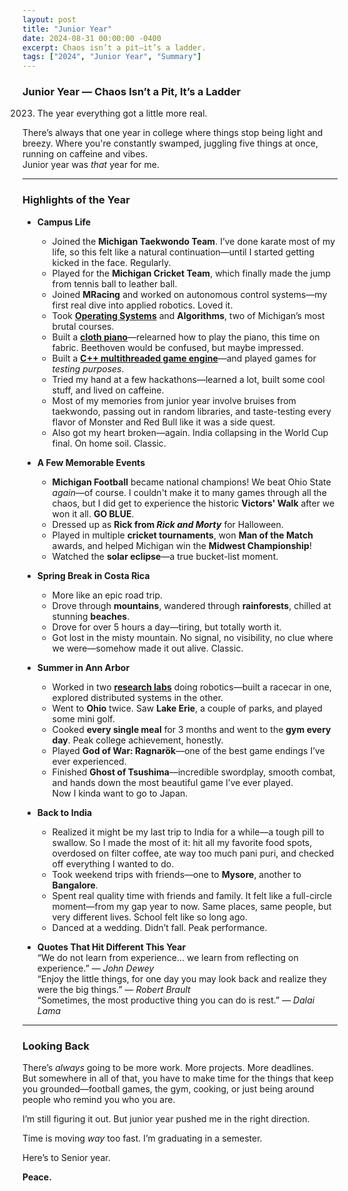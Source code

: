 ```yaml
---
layout: post
title: "Junior Year"
date: 2024-08-31 00:00:00 -0400
excerpt: Chaos isn’t a pit—it’s a ladder.
tags: ["2024", "Junior Year", "Summary"]
---
```


### Junior Year — Chaos Isn’t a Pit, It’s a Ladder

2023. The year everything got a little more real.

There’s always that one year in college where things stop being light and breezy. Where you're constantly swamped, juggling five things at once, running on caffeine and vibes.  
Junior year was *that* year for me.

---

### Highlights of the Year

- **Campus Life**  
  - Joined the **Michigan Taekwondo Team**. I’ve done karate most of my life, so this felt like a natural continuation—until I started getting kicked in the face. Regularly.  
  - Played for the **Michigan Cricket Team**, which finally made the jump from tennis ball to leather ball.  
  - Joined **MRacing** and worked on autonomous control systems—my first real dive into applied robotics. Loved it.  
  - Took [**Operating Systems**](https://porvesh.github.io/projects/2023-12-12-operating-systems/) and **Algorithms**, two of Michigan’s most brutal courses.  
  - Built a [**cloth piano**](https://porvesh.github.io/projects/2024-04-05-roll-roll-over-beethoven/)—relearned how to play the piano, this time on fabric. Beethoven would be confused, but maybe impressed.  
  - Built a [**C++ multithreaded game engine**](https://porvesh.github.io/projects/2024-05-05-enfield-engine/)—and played games for *testing purposes*.  
  - Tried my hand at a few hackathons—learned a lot, built some cool stuff, and lived on caffeine.  
  - Most of my memories from junior year involve bruises from taekwondo, passing out in random libraries, and taste-testing every flavor of Monster and Red Bull like it was a side quest.  
  - Also got my heart broken—again. India collapsing in the World Cup final. On home soil. Classic.

- **A Few Memorable Events**  
  - **Michigan Football** became national champions! We beat Ohio State *again*—of course. I couldn't make it to many games through all the chaos, but I did get to experience the historic **Victors' Walk** after we won it all. **GO BLUE**.  
  - Dressed up as **Rick from *Rick and Morty*** for Halloween.  
  - Played in multiple **cricket tournaments**, won **Man of the Match** awards, and helped Michigan win the **Midwest Championship**!  
  - Watched the **solar eclipse**—a true bucket-list moment.

- **Spring Break in Costa Rica**  
  - More like an epic road trip.  
  - Drove through **mountains**, wandered through **rainforests**, chilled at stunning **beaches**.  
  - Drove for over 5 hours a day—tiring, but totally worth it.  
  - Got lost in the misty mountain. No signal, no visibility, no clue where we were—somehow made it out alive. Classic.

- **Summer in Ann Arbor**  
  - Worked in two [**research labs**](https://porvesh.github.io/experience/) doing robotics—built a racecar in one, explored distributed systems in the other.  
  - Went to **Ohio** twice. Saw **Lake Erie**, a couple of parks, and played some mini golf.  
  - Cooked **every single meal** for 3 months and went to the **gym every day**. Peak college achievement, honestly.  
  - Played **God of War: Ragnarök**—one of the best game endings I’ve ever experienced.  
  - Finished **Ghost of Tsushima**—incredible swordplay, smooth combat, and hands down the most beautiful game I’ve ever played.  
    Now I kinda want to go to Japan.

- **Back to India**  
  - Realized it might be my last trip to India for a while—a tough pill to swallow. So I made the most of it: hit all my favorite food spots, overdosed on filter coffee, ate way too much pani puri, and checked off everything I wanted to do.  
  - Took weekend trips with friends—one to **Mysore**, another to **Bangalore**.  
  - Spent real quality time with friends and family. It felt like a full-circle moment—from my gap year to now. Same places, same people, but very different lives. School felt like so long ago.  
  - Danced at a wedding. Didn’t fall. Peak performance.

- **Quotes That Hit Different This Year**  
  “We do not learn from experience… we learn from reflecting on experience.” — *John Dewey*  
  “Enjoy the little things, for one day you may look back and realize they were the big things.” — *Robert Brault*  
  “Sometimes, the most productive thing you can do is rest.” — *Dalai Lama*

---

### Looking Back

There’s *always* going to be more work. More projects. More deadlines.  
But somewhere in all of that, you have to make time for the things that keep you grounded—football games, the gym, cooking, or just being around people who remind you who you are.

I’m still figuring it out. But junior year pushed me in the right direction.

Time is moving *way* too fast. I’m graduating in a semester.

Here’s to Senior year. 

**Peace.**
